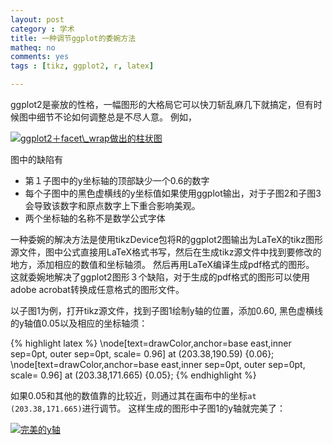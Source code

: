 ```yaml
---
layout: post 
category : 学术
title: 一种调节ggplot的委婉方法
matheq: no
comments: yes
tags : [tikz, ggplot2, r, latex]

---
```


ggplot2是豪放的性格，一幅图形的大格局它可以快刀斩乱麻几下就搞定，但有时候图中细节不论如何调整总是不尽人意。
例如，

<a class="fancybox" rel="gallery1" href="https://2s66lw.bl3301.livefilestore.com/y2pBQDNma3CZDAEMvB7Z4nyvOILIUD9AvfpkIM_Iq-iAPbB0aU312vKwdTa5m7afs1wDqikhHna9EBu8Rw6v6mS-nUEzJJiJXhLJ6TddZqMXQyh42RKAZVO0HXbHDLm_LmJB1zl0xnlg563qmVwt7GLBA/ggplot.png" title="ggplot2＋facet\_wrap做出的柱状图"><img src="https://2s66lw.bl3301.livefilestore.com/y2pBQDNma3CZDAEMvB7Z4nyvOILIUD9AvfpkIM_Iq-iAPbB0aU312vKwdTa5m7afs1wDqikhHna9EBu8Rw6v6mS-nUEzJJiJXhLJ6TddZqMXQyh42RKAZVO0HXbHDLm_LmJB1zl0xnlg563qmVwt7GLBA/ggplot.png" alt="ggplot2＋facet\_wrap做出的柱状图" /></a>

图中的缺陷有

- 第１子图中的y坐标轴的顶部缺少一个0.6的数字
- 每个子图中的黑色虚横线的y坐标值如果使用ggplot输出，对于子图2和子图3会导致该数字和原点数字上下重合影响美观。
- 两个坐标轴的名称不是数学公式字体

一种委婉的解决方法是使用tikzDevice包将R的ggplot2图输出为LaTeX的tikz图形源文件，图中公式直接用LaTeX格式书写，然后在生成tikz源文件中找到要修改的地方，添加相应的数值和坐标轴须。
然后再用LaTeX编译生成pdf格式的图形。
这就委婉地解决了ggplot2图形３个缺陷，对于生成的pdf格式的图形可以使用adobe acrobat转换成任意格式的图形文件。

以子图1为例，打开tikz源文件，找到子图1绘制y轴的位置，添加0.60, 黑色虚横线的y轴值0.05以及相应的坐标轴须：

{% highlight latex  %}
\node[text=drawColor,anchor=base east,inner sep=0pt, outer sep=0pt, scale=  0.96] at (203.38,190.59) {0.06};
\node[text=drawColor,anchor=base east,inner sep=0pt, outer sep=0pt, scale=  0.96] at (203.38,171.665) {0.05};
{% endhighlight %}

如果0.05和其他的数值靠的比较近，则通过其在画布中的坐标`at (203.38,171.665)`进行调节。
这样生成的图形中子图1的y轴就完美了：

<a class="fancybox" rel="gallery1" href="https://2s66lw.bl3301.livefilestore.com/y2pbhutzKTu7DtucW-Dc9BpvU6-MlVXPxQFLi9FODjwJsEJFJ_hZ4OSHGMJDcLu3bsW1MANVhAsdoOgTwhSGbRpyFqimVXCHfn1OU9dNbHiRPxXgQ4v2wmwDlXZdI-ubEUvTVamOT3qUXUxIle4Td1Ttw/ggplotRevised.png" title="完美的y轴"><img src="https://2s66lw.bl3301.livefilestore.com/y2pbhutzKTu7DtucW-Dc9BpvU6-MlVXPxQFLi9FODjwJsEJFJ_hZ4OSHGMJDcLu3bsW1MANVhAsdoOgTwhSGbRpyFqimVXCHfn1OU9dNbHiRPxXgQ4v2wmwDlXZdI-ubEUvTVamOT3qUXUxIle4Td1Ttw/ggplotRevised.png" alt="完美的y轴" /></a>

